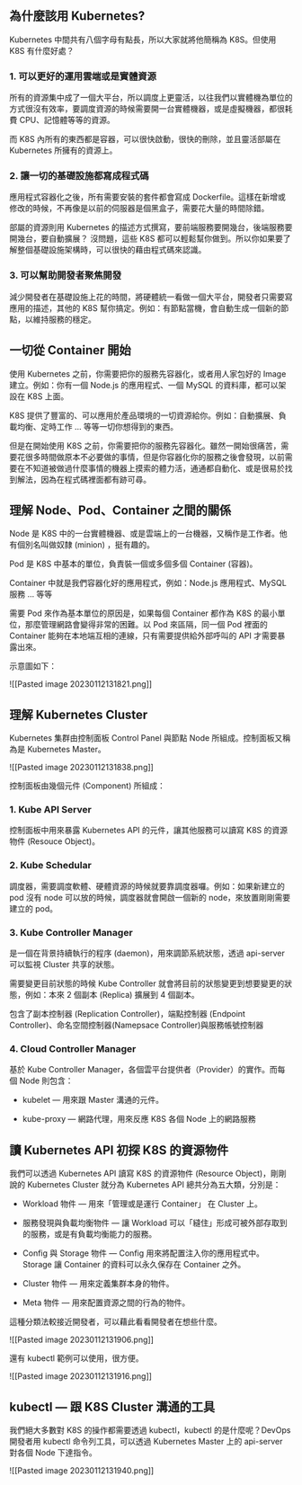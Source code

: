 ## 為什麼該用 Kubernetes?

Kubernetes 中間共有八個字母有點長，所以大家就將他簡稱為 K8S。但使用 K8S 有什麼好處？

### [](https://luka.tw/uncategorized/past/2020-02-11-kubernetes-tutorial-01-cd76ae4c25e5/#1-%E5%8F%AF%E4%BB%A5%E6%9B%B4%E5%A5%BD%E7%9A%84%E9%81%8B%E7%94%A8%E9%9B%B2%E7%AB%AF%E6%88%96%E6%98%AF%E5%AF%A6%E9%AB%94%E8%B3%87%E6%BA%90 "1. 可以更好的運用雲端或是實體資源")1. 可以更好的運用雲端或是實體資源

所有的資源集中成了一個大平台，所以調度上更靈活，以往我們以實體機為單位的方式很沒有效率，要調度資源的時候需要開一台實體機器，或是虛擬機器，都很耗費 CPU、記憶體等等的資源。

而 K8S 內所有的東西都是容器，可以很快啟動，很快的刪除，並且靈活部屬在 Kubernetes 所擁有的資源上。

### [](https://luka.tw/uncategorized/past/2020-02-11-kubernetes-tutorial-01-cd76ae4c25e5/#2-%E8%AE%93%E4%B8%80%E5%88%87%E7%9A%84%E5%9F%BA%E7%A4%8E%E8%A8%AD%E6%96%BD%E9%83%BD%E5%AF%AB%E6%88%90%E7%A8%8B%E5%BC%8F%E7%A2%BC "2. 讓一切的基礎設施都寫成程式碼")2. 讓一切的基礎設施都寫成程式碼

應用程式容器化之後，所有需要安裝的套件都會寫成 Dockerfile。這樣在新增或修改的時候，不再像是以前的伺服器是個黑盒子，需要花大量的時間除錯。

部屬的資源則用 Kubernetes 的描述方式撰寫，要前端服務要開幾台，後端服務要開幾台，要自動擴展？ 沒問題，這些 K8S 都可以輕鬆幫你做到。所以你如果要了解整個基礎設施架構時，可以很快的藉由程式碼來認識。

### [](https://luka.tw/uncategorized/past/2020-02-11-kubernetes-tutorial-01-cd76ae4c25e5/#3-%E5%8F%AF%E4%BB%A5%E5%B9%AB%E5%8A%A9%E9%96%8B%E7%99%BC%E8%80%85%E8%81%9A%E7%84%A6%E9%96%8B%E7%99%BC "3. 可以幫助開發者聚焦開發")3. 可以幫助開發者聚焦開發

減少開發者在基礎設施上花的時間，將硬體統一看做一個大平台，開發者只需要寫應用的描述，其他的 K8S 幫你搞定。例如：有節點當機，會自動生成一個新的節點，以維持服務的穩定。

## [](https://luka.tw/uncategorized/past/2020-02-11-kubernetes-tutorial-01-cd76ae4c25e5/#%E4%B8%80%E5%88%87%E5%BE%9E-Container-%E9%96%8B%E5%A7%8B "一切從 Container 開始")一切從 Container 開始

使用 Kubernetes 之前，你需要把你的服務先容器化，或者用人家包好的 Image 建立。例如：你有一個 Node.js 的應用程式、一個 MySQL 的資料庫，都可以架設在 K8S 上面。

K8S 提供了豐富的、可以應用於產品環境的一切資源給你。例如：自動擴展、負載均衡、定時工作 … 等等一切你想得到的東西。

但是在開始使用 K8S 之前，你需要把你的服務先容器化。雖然一開始很痛苦，需要花很多時間做原本不必要做的事情，但是你容器化你的服務之後會發現，以前需要在不知道被做過什麼事情的機器上摸索的體力活，通通都自動化、或是很易於找到解法，因為在程式碼裡面都有跡可尋。

## [](https://luka.tw/uncategorized/past/2020-02-11-kubernetes-tutorial-01-cd76ae4c25e5/#%E7%90%86%E8%A7%A3-Node%E3%80%81Pod%E3%80%81Container-%E4%B9%8B%E9%96%93%E7%9A%84%E9%97%9C%E4%BF%82 "理解 Node、Pod、Container 之間的關係")理解 Node、Pod、Container 之間的關係

Node 是 K8S 中的一台實體機器、或是雲端上的一台機器，又稱作是工作者。他有個別名叫做奴隸 (minion) ，挺有趣的。

Pod 是 K8S 中基本的單位，負責裝一個或多個多個 Container (容器)。

Container 中就是我們容器化好的應用程式，例如：Node.js 應用程式、MySQL 服務 … 等等

需要 Pod 來作為基本單位的原因是，如果每個 Container 都作為 K8S 的最小單位，那麼管理網路會變得非常的困難。以 Pod 來區隔，同一個 Pod 裡面的 Container 能夠在本地端互相的連線，只有需要提供給外部呼叫的 API 才需要暴露出來。

示意圖如下：

![[Pasted image 20230112131821.png]]

## [](https://luka.tw/uncategorized/past/2020-02-11-kubernetes-tutorial-01-cd76ae4c25e5/#%E7%90%86%E8%A7%A3-Kubernetes-Cluster "理解 Kubernetes Cluster")理解 Kubernetes Cluster

Kubernetes 集群由控制面板 Control Panel 與節點 Node 所組成。控制面板又稱為是 Kubernetes Master。

![[Pasted image 20230112131838.png]]

控制面板由幾個元件 (Component) 所組成：

### [](https://luka.tw/uncategorized/past/2020-02-11-kubernetes-tutorial-01-cd76ae4c25e5/#1-Kube-API-Server "1. Kube API Server")1. Kube API Server

控制面板中用來暴露 Kubernetes API 的元件，讓其他服務可以讀寫 K8S 的資源物件 (Resouce Object)。

### [](https://luka.tw/uncategorized/past/2020-02-11-kubernetes-tutorial-01-cd76ae4c25e5/#2-Kube-Schedular "2. Kube Schedular")2. Kube Schedular

調度器，需要調度軟體、硬體資源的時候就要靠調度器囉。例如：如果新建立的 pod 沒有 node 可以放的時候，調度器就會開啟一個新的 node，來放置剛剛需要建立的 pod。

### [](https://luka.tw/uncategorized/past/2020-02-11-kubernetes-tutorial-01-cd76ae4c25e5/#3-Kube-Controller-Manager "3. Kube Controller Manager")**3. Kube Controller Manager**

是一個在背景持續執行的程序 (daemon)，用來調節系統狀態，透過 api-server 可以監視 Cluster 共享的狀態。

需要變更目前狀態的時候 Kube Controller 就會將目前的狀態變更到想要變更的狀態，例如：本來 2 個副本 (Replica) 擴展到 4 個副本。

包含了副本控制器 (Replication Controller)，端點控制器 (Endpoint Controller)、命名空間控制器(Namepsace Controller)與服務帳號控制器

### [](https://luka.tw/uncategorized/past/2020-02-11-kubernetes-tutorial-01-cd76ae4c25e5/#4-Cloud-Controller-Manager "4. Cloud Controller Manager")**4. Cloud Controller Manager**

基於 Kube Controller Manager，各個雲平台提供者（Provider）的實作。而每個 Node 則包含：

-   kubelet — 用來跟 Master 溝通的元件。
    
-   kube-proxy — 網路代理，用來反應 K8S 各個 Node 上的網路服務
    

## [](https://luka.tw/uncategorized/past/2020-02-11-kubernetes-tutorial-01-cd76ae4c25e5/#%E8%AE%80-Kubernetes-API-%E5%88%9D%E6%8E%A2-K8S-%E7%9A%84%E8%B3%87%E6%BA%90%E7%89%A9%E4%BB%B6 "讀 Kubernetes API 初探 K8S 的資源物件")讀 Kubernetes API 初探 K8S 的資源物件

我們可以透過 Kubernetes API 讀寫 K8S 的資源物件 (Resource Object)，剛剛說的 Kubernetes Cluster 就分為 Kubernetes API 總共分為五大類，分別是：

-   Workload 物件 — 用來「管理或是運行 Container」 在 Cluster 上。
    
-   服務發現與負載均衡物件 — 讓 Workload 可以「縫住」形成可被外部存取到的服務，或是有負載均衡能力的服務。
    
-   Config 與 Storage 物件 — Config 用來將配置注入你的應用程式中。Storage 讓 Container 的資料可以永久保存在 Container 之外。
    
-   Cluster 物件 — 用來定義集群本身的物件。
    
-   Meta 物件 — 用來配置資源之間的行為的物件。
    

這種分類法較接近開發者，可以藉此看看開發者在想些什麼。

![[Pasted image 20230112131906.png]]

還有 kubectl 範例可以使用，很方便。

![[Pasted image 20230112131916.png]]

## [](https://luka.tw/uncategorized/past/2020-02-11-kubernetes-tutorial-01-cd76ae4c25e5/#kubectl-%E2%80%94-%E8%B7%9F-K8S-Cluster-%E6%BA%9D%E9%80%9A%E7%9A%84%E5%B7%A5%E5%85%B7 "kubectl — 跟 K8S Cluster 溝通的工具")kubectl — 跟 K8S Cluster 溝通的工具

我們絕大多數對 K8S 的操作都需要透過 kubectl，kubectl 的是什麼呢？DevOps 開發者用 kubectl 命令列工具，可以透過 Kubernetes Master 上的 api-server 對各個 Node 下達指令。

![[Pasted image 20230112131940.png]]